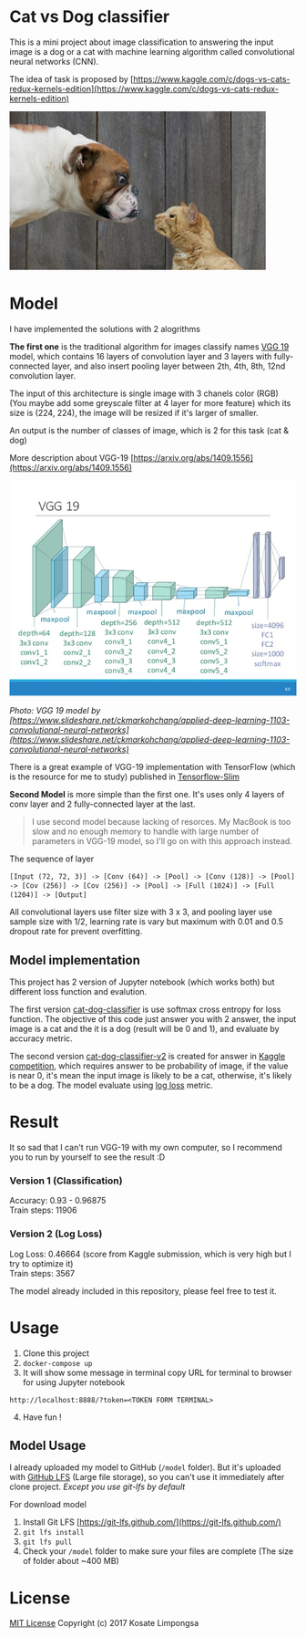 # Cat vs Dog classifier

This is a mini project about image classification to answering the input image is a dog or a cat with machine learning algorithm called convolutional neural networks (CNN).

The idea of task is proposed by [https://www.kaggle.com/c/dogs-vs-cats-redux-kernels-edition](https://www.kaggle.com/c/dogs-vs-cats-redux-kernels-edition)

![catdog](images/woof_meow.jpg)

# Model

I have implemented the solutions with 2 alogrithms

**The first one** is the traditional algorithm for images classify names [VGG 19](https://arxiv.org/abs/1409.1556) model, which contains 16 layers of convolution layer and 3 layers with fully-connected layer, and also insert pooling layer between 2th, 4th, 8th, 12nd convolution layer.

The input of this architecture is single image with 3 chanels color (RGB) (You maybe add some greyscale filter at 4 layer for more feature) which its size is (224, 224), the image will be resized if it's larger of smaller.

An output is the number of classes of image, which is 2 for this task (cat & dog)

More description about VGG-19 [https://arxiv.org/abs/1409.1556](https://arxiv.org/abs/1409.1556)

![vgg-19-model](images/vgg-19-preview.jpg)

_Photo: VGG 19 model by [https://www.slideshare.net/ckmarkohchang/applied-deep-learning-1103-convolutional-neural-networks](https://www.slideshare.net/ckmarkohchang/applied-deep-learning-1103-convolutional-neural-networks)_

There is a great example of VGG-19 implementation with TensorFlow (which is the resource for me to study) published in [Tensorflow-Slim](https://github.com/tensorflow/tensorflow/tree/master/tensorflow/contrib/slim)

**Second Model** is more simple than the first one. It's uses only 4 layers of conv layer and 2 fully-connected layer at the last.

> I use second model because lacking of resorces. My MacBook is too slow and no enough memory to handle with large number of parameters in VGG-19 model, so I'll go on with this approach instead.

The sequence of layer
```
[Input (72, 72, 3)] -> [Conv (64)] -> [Pool] -> [Conv (128)] -> [Pool] -> [Cov (256)] -> [Cov (256)] -> [Pool] -> [Full (1024)] -> [Full (1204)] -> [Output]
```

All convolutional layers use filter size with 3 x 3, and pooling layer use sample size with 1/2, learning rate is vary but maximum with 0.01 and 0.5 dropout rate for prevent overfitting.

## Model implementation

This project has 2 version of Jupyter notebook (which works both) but different loss function and evalution.

The first version [cat-dog-classifier](src/cat-dog-classifier.ipynb) is use softmax cross entropy for loss function. The objective of this code just answer you with 2 answer, the input image is a cat and the it is a dog (result will be 0 and 1), and evaluate by accuracy metric.

The second version [cat-dog-classifier-v2](src/cat-dog-classifier-v2.ipynb) is created for answer in [Kaggle competition](https://www.kaggle.com/c/dogs-vs-cats-redux-kernels-edition), which requires answer to be probability of image, if the value is near 0, it's mean the input image is likely to be a cat, otherwise, it's likely to be a dog. The model evaluate using [log loss](https://www.kaggle.com/wiki/LogLoss) metric.

# Result

It so sad that I can't run VGG-19 with my own computer, so I recommend you to run by yourself to see the result :D

### Version 1 (Classification)

Accuracy: 0.93 - 0.96875<br>
Train steps: 11906

### Version 2 (Log Loss)

Log Loss: 0.46664 (score from Kaggle submission, which is very high but I try to optimize it)<br>
Train steps: 3567

The model already included in this repository, please feel free to test it.

# Usage

1. Clone this project
2. `docker-compose up`
3. It will show some message in terminal copy URL for terminal to browser for using Jupyter notebook
```
http://localhost:8888/?token=<TOKEN FORM TERMINAL>
```
4. Have fun !

## Model Usage

I already uploaded my model to GitHub (`/model` folder). But it's uploaded with [GitHub LFS](https://git-lfs.github.com/) (Large file storage), so you can't use it immediately after clone project. _Except you use git-lfs by default_

For download model

1. Install Git LFS [https://git-lfs.github.com/](https://git-lfs.github.com/)
2. `git lfs install`
3. `git lfs pull`
4. Check your `/model` folder to make sure your files are complete (The size of folder about ~400 MB)

# License

[MIT License](LICENSE) Copyright (c) 2017 Kosate Limpongsa